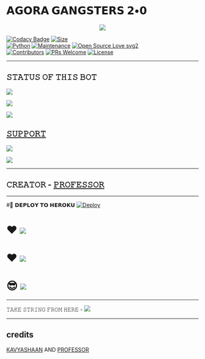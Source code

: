 # 𝗔𝗚𝗢𝗥𝗔 𝗚𝗔𝗡𝗚𝗦𝗧𝗘𝗥𝗦 𝟮•𝟬

<p align="center">
  <img src="https://te.legra.ph/file/792fa83b58082149766a9.jpg">
</p>


[![Codacy Badge](https://api.codacy.com/project/badge/Grade/f7c51539e67b483bb8d7749acca51d3a)](https://app.codacy.com/gh/Agora-OS/AGORASPAMGOD?utm_source=github.com&utm_medium=referral&utm_content=Agora-OS/AGORASPAMGOD&utm_campaign=Badge_Grade_Settings)
[![Size](https://img.shields.io/github/repo-size/Agora-OS/AGORASPAMGOD?style=flat-square&color=green)](https://github.com/Agora-OS/AGORASPAMGOD/)   
[![Python](https://img.shields.io/badge/Python-v3.9-blue)](https://www.python.org/)
[![Maintenance](https://img.shields.io/badge/Maintained%3F-yes-green.svg)](https://github.com/Agora-OS/AGORASPAMGOD/graphs/commit-activity)
[![Open Source Love svg2](https://badges.frapsoft.com/os/v2/open-source.svg?v=103)](https://github.com/Agora-OS/AGORASPAMGOD)   
[![Contributors](https://img.shields.io/github/contributors/Agora-OS/AGORASPAMGOD?style=flat-square&color=green)](https://github.com/Agora-OS/AGORASPAMGOD/graphs/contributors)
[![PRs Welcome](https://img.shields.io/badge/PRs-welcome-brightgreen.svg?style=flat-square)](https://makeapullrequest.com)
[![License](https://img.shields.io/badge/License-AGPL-blue)](https://github.com/Agora-OS/AGORASPAMGOD/blob/main/LICENSE)

----

## 𝚂𝚃𝙰𝚃𝚄𝚂 𝙾𝙵 𝚃𝙷𝙸𝚂 𝙱𝙾𝚃 
<p align="left"><a href="https://github.com/Agora-OS/AGORA-GANGSTERS/network/members"><img src="https://img.shields.io/github/forks/Agora-OS/AGORA-GABGSTERS?label=Forks&logoColor=Black&style=social"></a><p align="left"><a href="https://github.com/Agora-OS/AGORA-GANGSTERS/stargazers"><img src="https://img.shields.io/github/stars/Agora-OS/AGORA-GANGSTERS?logoColor=Blue&style=social"></a><p align="left"><a href="https://github.com/Agora-OS/AGORA-GANGSTERS"></a><p align="left"><a href="https://github.com/Agora-OS/AGORA-GANGSTERS?"><img src="https://img.shields.io/github/last-commit/Agora-OS/AGORA-GANGSTERS?style=plastic"></

-------------------------------------------------

## 𝚂𝚄𝙿𝙿𝙾𝚁𝚃 
                          
<a href="https://t.me/AGORA_SPAM_OFFICIAL"><img src="https://img.shields.io/badge/Join-SUPPORT%20GROUP-yellow.svg?logo=Telegram"></a>
  
<a href="https://t.me/AGORA_FIGHTERS"><img src="https://img.shields.io/badge/Join-SUPPORT%20CHANNEL-yellow.svg?logo=Telegram"></a>

-------------------------------------------------

## 𝙲𝚁𝙴𝙰𝚃𝙾𝚁 - [𝙿𝚁𝙾𝙵𝙴𝚂𝚂𝙾𝚁](https://t.me/AGORASWAMY_PROFESSOR)

-------------------------------------------------

#🚀 𝗗𝗘𝗣𝗟𝗢𝗬 𝗧𝗢 𝗛𝗘𝗥𝗢𝗞𝗨
  [![Deploy](https://www.herokucdn.com/deploy/button.svg)](https://heroku.com/deploy?template=https://github.com/Agora-OS/AGORA-GANGSTERS)

# ❤︎ <a href="https://t.me/AGORASWAMY_PROFESSOR"><img src="https://img.shields.io/badge/𝗢𝗪𝗡𝗘𝗥-𝗞𝗔𝗩𝗬𝗔%20𝗦𝗛𝗔𝗔𝗡-orange.svg?logo=Telegram"></a>
# ❤︎ <a href="https://t.me/The_name_is_unique_wepoN"><img src="https://img.shields.io/badge/𝗢𝗪𝗡𝗘𝗥-𝗔𝗠𝗠𝗨%20𝗔𝗥𝗨𝗡-orange.svg?logo=Telegram"></a>
# 😎 <a href="https://t.me/GELEYA"><img src="https://img.shields.io/badge/𝗢𝗪𝗡𝗘𝗥-𝗦𝗔𝗖𝗛𝗜𝗡-orange.svg?logo=Telegram"></a>
------------------------------------------------


𝚃𝙰𝙺𝙴 𝚂𝚃𝚁𝙸𝙽𝙶 𝙵𝚁𝙾𝙼 𝙷𝙴𝚁𝙴 - 
<a href="https://t.me/SESSIONGENERATORBOT"><img src="https://img.shields.io/badge/𝗚𝗘𝗡𝗘𝗥𝗔𝗧𝗘%20𝗦𝗧𝗥𝗜𝗡𝗚%20𝗦𝗘𝗦𝗦𝗜𝗢𝗡%20-blue.svg?logo=Telegram"></a>
    
-------------------------------------------------

## credits 

[KAVYASHAAN](t.me/agoraswamy_professor)
AND [PROFESSOR](agoraswamy_professor)



